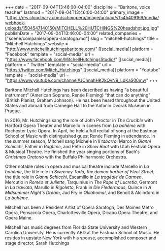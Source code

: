 +++
date = "2017-09-04T13:46:00-04:00"
discipline = "Baritone, voice teacher"
lastmod = "2017-09-04T13:46:00-04:00"
primary_image = "https://res.cloudinary.com/schmopera/image/upload/v1545409169/media/webhook-uploads/1504547140150/MITCHELL%20HUTCHINGS%20headshot.jpg.jpg"
publishDate = "2017-09-04T13:46:00-04:00"
related_companies = ["scene/companies/opera-saratoga.md"]
slug = "mitchell-hutchings"
title = "Mitchell Hutchings"
website = "http://www.mitchellhutchingsbaritone.com/"
[[social_media]]
platform = "Facebook"
template = "social-media"
url = "https://www.facebook.com/MitchellHutchingsStudio/"
[[social_media]]
platform = " Twitter"
template = "social-media"
url = "https://twitter.com/Mitch_Hutchings"
[[social_media]]
platform = "Youtube"
template = "social-media"
url = "https://www.youtube.com/channel/UChnahHK2kQvN9_LdKaS00mw"
+++

Baritone Mitchell Hutchings has been described as having “a beautiful instrument" (American Soprano, Renée Fleming) “that can do anything" (British Pianist, Graham Johnson). He has been heard throughout the United States and abroad from Carnegie Hall to the Antonin Dvorak Museum in Prague.

In 2016, Mr. Hutchings sang the role of John Proctor in *The Crucible* with Hartford Opera Theater and Marcello in scenes from *La bohème* with Rochester Lyric Opera. In April, he held a full recital of song at the Eastman School of Music with distinguished guest Renée Fleming in attendance. In the summer season, Mitchell sang Michele in *Il tabarro*, Marco in *Gianni Schicchi*, Father in *Ragtime*, and Pete in *Show Boat* with Utah Festival Opera & Musical Theatre. He finished the year singing portions of Bach's *Christmas Oratorio* with the Buffalo Philharmonic Orchestra.

Other notable roles in opera and musical theatre include Marcello in *La bohème*, the title role in *Sweeney Todd, the demon barber of Fleet Street*, the title role in *Gianni Schicchi*, Escamillo in *La tragédie de Carmen*, Mercutio in *Roméo et Juliette*, Tarquinius in *The Rape of Lucretia*, Germont in *La traviata*, Marullo in *Rigoletto*, Frank in *Die Fledermaus*, Quince in *A Midsummer Night's Dream*, Jud Fry in *Oklahoma!*, and Benoit & Alcindoro in *La bohème*. 

Mitchell has been a Resident Artist of Opera Saratoga, Des Moines Metro Opera, Pensacola Opera, Charlottesville Opera, Dicapo Opera Theatre, and Opera Maine. 

Mitchell has music degrees from Florida State University and Western Carolina University. He is currently ABD at the Eastman School of Music. He resides in upstate New York with his spouse, accomplished composer and stage director, Sarah Hutchings
